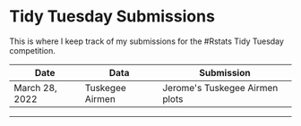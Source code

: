 # Tidy Tuesday Submissions

This is where I keep track of my submissions for the #Rstats Tidy Tuesday competition.

| Date | Data | Submission 
| ---- | ----- | ----- |
| March 28, 2022 | Tuskegee Airmen | Jerome's Tuskegee Airmen plots |
---
